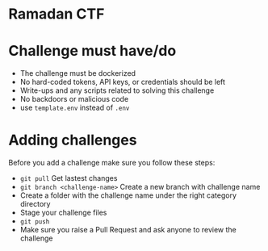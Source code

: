 # Ramadan CTF

# Challenge must have/do
- The challenge must be dockerized 
- No hard-coded tokens, API keys, or credentials should be left 
- Write-ups and any scripts related to solving this challenge 
- No backdoors or malicious code 
- use `template.env` instead of `.env` 

# Adding challenges
Before you add a challenge make sure you follow these steps:
- `git pull` Get lastest changes 
- `git branch <challenge-name>` Create a new branch with challenge name
- Create a folder with the challenge name under the right category directory
- Stage your challenge files 
- `git push`
- Make sure you raise a Pull Request and ask anyone to review the challenge
